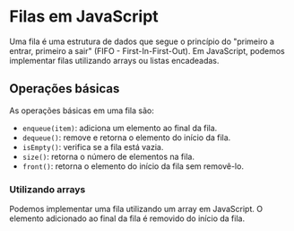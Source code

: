 # Filas em JavaScript

Uma fila é uma estrutura de dados que segue o princípio do "primeiro a entrar, primeiro a sair" (FIFO - First-In-First-Out). Em JavaScript, podemos implementar filas utilizando arrays ou listas encadeadas.

## Operações básicas

As operações básicas em uma fila são:

- `enqueue(item)`: adiciona um elemento ao final da fila.
- `dequeue()`: remove e retorna o elemento do início da fila.
- `isEmpty()`: verifica se a fila está vazia.
- `size()`: retorna o número de elementos na fila.
- `front()`: retorna o elemento do início da fila sem removê-lo.


### Utilizando arrays

Podemos implementar uma fila utilizando um array em JavaScript. O elemento adicionado ao final da fila é removido do início da fila.
